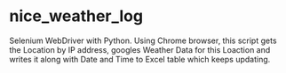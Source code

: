 # nice_weather_log
Selenium WebDriver with Python. Using Chrome browser, this script gets the Location by IP address, googles Weather Data for this Loaction and writes it along with Date and Time to Excel table which keeps updating.
